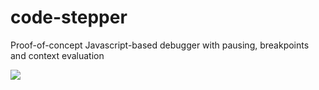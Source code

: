 # code-stepper


Proof-of-concept Javascript-based debugger with pausing, breakpoints and context evaluation

![](https://imgur.com/yAdz4E0.gif)
